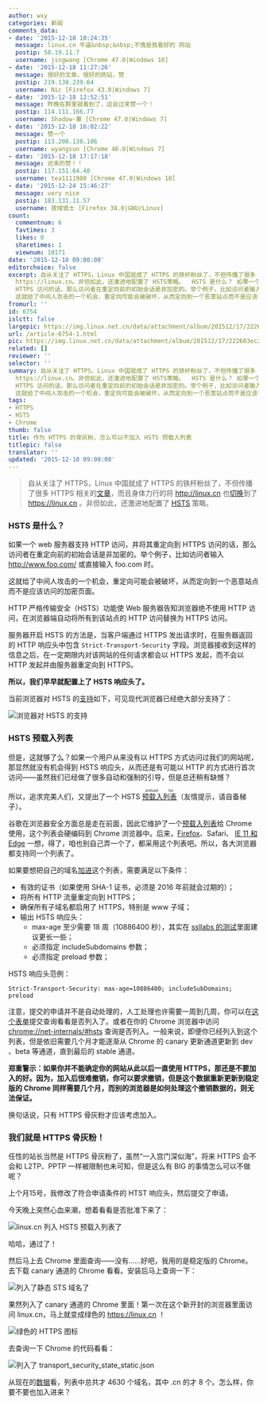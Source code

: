 ```yaml
---
author: wxy
categories: 新闻
comments_data:
- date: '2015-12-18 10:24:35'
  message: linux.cn 牛逼&nbsp;&nbsp;不愧是我看好的 网站
  postip: 58.19.11.7
  username: jingwang [Chrome 47.0|Windows 10]
- date: '2015-12-18 11:27:26'
  message: 很好的文章，很好的网站，赞
  postip: 219.130.239.64
  username: Nic [Firefox 43.0|Windows 7]
- date: '2015-12-18 12:52:51'
  message: 昨晚在群里就看到了，这会过来赞一个！
  postip: 114.111.166.77
  username: Shadow-華 [Chrome 47.0|Windows 7]
- date: '2015-12-18 16:02:22'
  message: 赞一个
  postip: 113.208.138.106
  username: wyangsun [Chrome 46.0|Windows 7]
- date: '2015-12-18 17:17:18'
  message: 迟来的赞！！
  postip: 117.151.64.40
  username: tea1111980 [Chrome 47.0|Windows 10]
- date: '2015-12-24 15:46:27'
  message: very nice
  postip: 183.131.11.57
  username: 夜域诡士 [Firefox 38.0|GNU/Linux]
count:
  commentnum: 6
  favtimes: 3
  likes: 0
  sharetimes: 1
  viewnum: 10171
date: '2015-12-18 09:00:00'
editorchoice: false
excerpt: 自从关注了 HTTPS，Linux 中国就成了 HTTPS 的铁杆粉丝了，不但传播了很多 HTTPS 相关的文章，而且身体力行的将 http://linux.cn也切换到了
  https://linux.cn。非但如此，还激进地配置了 HSTS策略。  HSTS 是什么？ 如果一个 web 服务器支持 HTTP 访问，并将其重定向到
  HTTPS 访问的话，那么访问者在重定向前的初始会话是非加密的。举个例子，比如访问者输入 http://www.foo.com/ 或直接输入 foo.com 时。
  这就给了中间人攻击的一个机会，重定向可能会被破坏，从而定向到一个恶意站点而不是应该访问的加密页面。 HTTP 严格传输安全（HSTS
fromurl: ''
id: 6754
islctt: false
largepic: https://img.linux.net.cn/data/attachment/album/201512/17/222603ec2hnnh0zy57y4y7.jpg
url: /article-6754-1.html
pic: https://img.linux.net.cn/data/attachment/album/201512/17/222603ec2hnnh0zy57y4y7.jpg.thumb.jpg
related: []
reviewer: ''
selector: ''
summary: 自从关注了 HTTPS，Linux 中国就成了 HTTPS 的铁杆粉丝了，不但传播了很多 HTTPS 相关的文章，而且身体力行的将 http://linux.cn也切换到了
  https://linux.cn。非但如此，还激进地配置了 HSTS策略。  HSTS 是什么？ 如果一个 web 服务器支持 HTTP 访问，并将其重定向到
  HTTPS 访问的话，那么访问者在重定向前的初始会话是非加密的。举个例子，比如访问者输入 http://www.foo.com/ 或直接输入 foo.com 时。
  这就给了中间人攻击的一个机会，重定向可能会被破坏，从而定向到一个恶意站点而不是应该访问的加密页面。 HTTP 严格传输安全（HSTS
tags:
- HTTPS
- HSTS
- Chrome
thumb: false
title: 作为 HTTPS 的骨灰粉，怎么可以不加入 HSTS 预载入列表
titlepic: false
translator: ''
updated: '2015-12-18 09:00:00'
---
```



> 
> 自从关注了 HTTPS，Linux 中国就成了 HTTPS 的铁杆粉丝了，不但传播了很多 HTTPS 相关的[文章](/article-5374-1.html)，而且身体力行的将 <http://linux.cn> 也[切换](/article-5361-1.html)到了 <https://linux.cn> 。非但如此，还激进地配置了 [HSTS](/article-5266-1.html) 策略。
> 
> 
> 


### HSTS 是什么？


如果一个 web 服务器支持 HTTP 访问，并将其重定向到 HTTPS 访问的话，那么访问者在重定向前的初始会话是非加密的。举个例子，比如访问者输入 http://www.foo.com/ 或直接输入 foo.com 时。


这就给了中间人攻击的一个机会，重定向可能会被破坏，从而定向到一个恶意站点而不是应该访问的加密页面。


HTTP 严格传输安全（HSTS）功能使 Web 服务器告知浏览器绝不使用 HTTP 访问，在浏览器端自动将所有到该站点的 HTTP 访问替换为 HTTPS 访问。


服务器开启 HSTS 的方法是，当客户端通过 HTTPS 发出请求时，在服务器返回的 HTTP 响应头中包含 `Strict-Transport-Security` 字段。浏览器接收到这样的信息之后，在一定期限内对该网站的任何请求都会以 HTTPS 发起，而不会以 HTTP 发起并由服务器重定向到 HTTPS。


**所以，我们早早就配置上了 HSTS 响应头了。**


当前浏览器对 HSTS 的[支持](http://caniuse.com/#feat=stricttransportsecurity)如下，可见现代浏览器已经绝大部分支持了：


![浏览器对 HSTS 的支持](/data/attachment/album/201512/17/222603ec2hnnh0zy57y4y7.jpg)


### HSTS 预载入列表


但是，这就够了么？如果一个用户从来没有以 HTTPS 方式访问过我们的网站呢，那显然就没有机会得到 HSTS 响应头，从而还是有可能以 HTTP 的方式进行首次访问——虽然我们已经做了很多自动和强制的引导，但是总还稍有缺憾？


所以，追求完美人们，又提出了一个 HSTS <ruby> <a href="https://hstspreload.appspot.com/">  预载入列表 </a> <rp>  （ </rp> <rt>  preload list </rt> <rp>  ） </rp></ruby>（友情提示，请自备梯子）。


谷歌在浏览器安全方面总是走在前面，因此它维护了一个[预载入列表](https://hstspreload.appspot.com/)给 Chrome 使用，这个列表会硬编码到 Chrome 浏览器中。后来，[Firefox](https://blog.mozilla.org/security/2012/11/01/preloading-hsts/)、Safari、 [IE 11 和 Edge](https://blogs.windows.com/msedgedev/2015/06/09/http-strict-transport-security-comes-to-internet-explorer-11-on-windows-8-1-and-windows-7/) 一想，得了，咱也别自己弄一个了，都采用这个列表吧。所以，各大浏览器都支持同一个列表了。


如果要想把自己的域名[加进](https://hstspreload.appspot.com/)这个列表，需要满足以下条件：


* 有效的证书（如果使用 SHA-1 证书，必须是 2016 年前就会过期的）；
* 将所有 HTTP 流量重定向到 HTTPS；
* 确保所有子域名都启用了 HTTPS，特别是 www 子域；
* 输出 HSTS 响应头：
	+ max-age 至少需要 18 周（10886400 秒），其实在 [ssllabs 的测试](ssllabs.com/ssltest)里面建议更长一些；
	+ 必须指定 includeSubdomains 参数；
	+ 必须指定 preload 参数；


HSTS 响应头范例：



```
Strict-Transport-Security: max-age=10886400; includeSubDomains; preload
```

注意，提交的申请并不是自动处理的，人工处理也许需要一周到几周，你可以在[这个表单](https://hstspreload.appspot.com/)提交查询看看是否列入了。或者在你的 Chrome 浏览器中访问 <chrome://net-internals/#hsts> 查询是否列入。一般来说，即便你已经列入到这个列表，但是依旧需要几个月才能逐渐从 Chrome 的 canary 更新通道更新到 dev 、beta 等通道，直到最后的 stable 通道。


**郑重警示：如果你并不能确定你的网站从此以后一直使用 HTTPS，那还是不要加入的好。因为，加入后很难撤销，你可以要求撤销，但是这个数据重新更新到稳定版的 Chrome 同样需要几个月，而别的浏览器是如何处理这个撤销数据的，则无法保证。**


换句话说，只有 HTTPS 骨灰粉才应该考虑加入。


### 我们就是 HTTPS 骨灰粉！


任性的站长当然是 HTTPS 骨灰粉了，虽然“一入宫门深似海”，将来 HTTPS 会不会和 L2TP、PPTP 一样被限制也未可知，但是这么有 BIG 的事情怎么可以不做呢？


上个月15号，我修改了符合申请条件的 HTST 响应头，然后提交了申请。


今天晚上突然心血来潮，想着看看是否批准下来了：


![linux.cn 列入 HSTS 预载入列表了](/data/attachment/album/201512/17/224505oumhtp2te7jmjphe.jpg)


哈哈，通过了！


然后马上去 Chrome 里面查询——没有……好吧，我用的是稳定版的 Chrome。去下载 canary 通道的 Chrome 看看。安装后马上查询一下：


![列入了静态 STS 域名了](/data/attachment/album/201512/17/224802mnhyn9cxedcw8w2l.jpg)


果然列入了 canary 通道的 Chrome 里面！第一次在这个新开封的浏览器里面访问 linux.cn，马上就变成绿色的 <https://linux.cn> ！


![绿色的 HTTPS 图标](/data/attachment/album/201512/17/224809bz872g1qy9qdbg8s.jpg)


去查询一下 Chrome 的代码看看：


![列入了 transport_security_state_static.json](/data/attachment/album/201512/17/231629ijnbhbpgpe82de22.jpg)


从现在的[数据](https://code.google.com/p/chromium/codesearch#chromium/src/net/http/transport_security_state_static.json)看，列表中总共才 4630 个域名，其中 .cn 的才 8 个。怎么样，你要不要也加入进来？